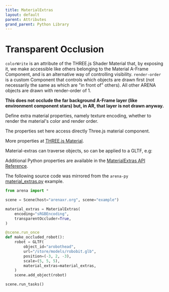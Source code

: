 ```yaml
---
title: MaterialExtras
layout: default
parent: Attributes
grand_parent: Python Library
---
```


# Transparent Occlusion

`colorWrite` is an attribute of the THREE.js Shader Material that, by exposing it, we make accessible like others belonging to the Material A-Frame Component, and is an alternative way of controlling visibility. `render-order` is a custom Component that controls which objects are drawn first (not necessarily the same as which are "in front of" others). All other ARENA objects are drawn with render-order of 1.

**This does not occlude the far background A-Frame layer (like environment component stars) but, in AR, that layer is not drawn anyway.**

Define extra material properties, namely texture encoding, whether to render the material's color and render order.

The properties set here access directly Three.js material component.

More properties at <a href='https://threejs.org/docs/#api/en/materials/Material'>THREE.js Material</a>.

Material-extras can traverse objects, so can be applied to a GLTF, e.g:

Additional Python properties are available in the [MaterialExtras API Reference](/content/python-api/attributes/material_extras).

The following source code was mirrored from the `arena-py` [material_extras.py](https://github.com/arenaxr/arena-py/blob/master/examples/attributes/material_extras.py) example.

```python
from arena import *

scene = Scene(host="arenaxr.org", scene="example")

material_extras = MaterialExtras(
    encoding="sRGBEncoding",
    transparentOccluder=True,
)

@scene.run_once
def make_occluded_robot():
    robot = GLTF(
        object_id="arobothead",
        url="/store/models/robobit.glb",
        position=(-3, 2, -3),
        scale=(5, 5, 5),
        material_extras=material_extras,
    )
    scene.add_object(robot)

scene.run_tasks()
```
